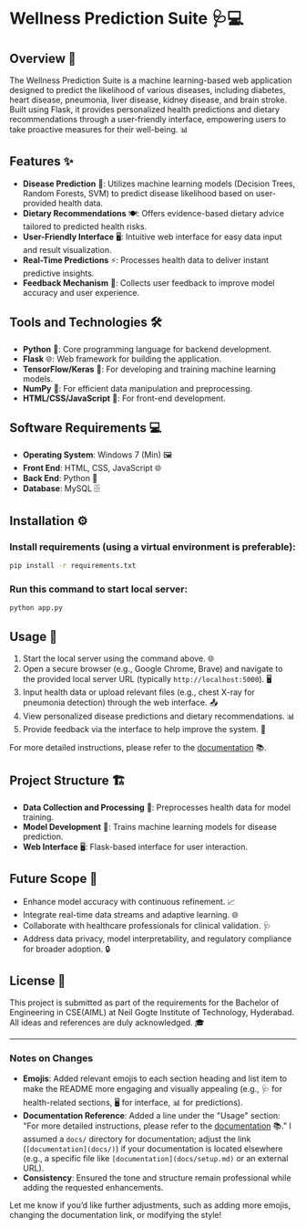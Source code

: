 # Wellness Prediction Suite 🩺💻

## Overview 🌟
The Wellness Prediction Suite is a machine learning-based web application designed to predict the likelihood of various diseases, including diabetes, heart disease, pneumonia, liver disease, kidney disease, and brain stroke. Built using Flask, it provides personalized health predictions and dietary recommendations through a user-friendly interface, empowering users to take proactive measures for their well-being. 📊

## Features ✨
- **Disease Prediction** 🩻: Utilizes machine learning models (Decision Trees, Random Forests, SVM) to predict disease likelihood based on user-provided health data.
- **Dietary Recommendations** 🍽️: Offers evidence-based dietary advice tailored to predicted health risks.
- **User-Friendly Interface** 🖥️: Intuitive web interface for easy data input and result visualization.
- **Real-Time Predictions** ⚡: Processes health data to deliver instant predictive insights.
- **Feedback Mechanism** 📝: Collects user feedback to improve model accuracy and user experience.

## Tools and Technologies 🛠️
- **Python** 🐍: Core programming language for backend development.
- **Flask** 🌐: Web framework for building the application.
- **TensorFlow/Keras** 🤖: For developing and training machine learning models.
- **NumPy** 🔢: For efficient data manipulation and preprocessing.
- **HTML/CSS/JavaScript** 🎨: For front-end development.

## Software Requirements 💻
- **Operating System**: Windows 7 (Min) 🖼️
- **Front End**: HTML, CSS, JavaScript 🌐
- **Back End**: Python 🐍
- **Database**: MySQL 🗄️

## Installation ⚙️

### Install requirements (using a virtual environment is preferable):
```sh
pip install -r requirements.txt
```

### Run this command to start local server:
```sh
python app.py
```

## Usage 🚀
1. Start the local server using the command above. 🌐
2. Open a secure browser (e.g., Google Chrome, Brave) and navigate to the provided local server URL (typically `http://localhost:5000`). 🖥️
3. Input health data or upload relevant files (e.g., chest X-ray for pneumonia detection) through the web interface. 📤
4. View personalized disease predictions and dietary recommendations. 📊
5. Provide feedback via the interface to help improve the system. 📝

For more detailed instructions, please refer to the [documentation](projectDocumentation.pdf) 📚.

## Project Structure 🏗️
- **Data Collection and Processing** 📂: Preprocesses health data for model training.
- **Model Development** 🤖: Trains machine learning models for disease prediction.
- **Web Interface** 🖥️: Flask-based interface for user interaction.

## Future Scope 🔮
- Enhance model accuracy with continuous refinement. 📈
- Integrate real-time data streams and adaptive learning. 🌐
- Collaborate with healthcare professionals for clinical validation. 🩺
- Address data privacy, model interpretability, and regulatory compliance for broader adoption. 🔒

## License 📜
This project is submitted as part of the requirements for the Bachelor of Engineering in CSE(AIML) at Neil Gogte Institute of Technology, Hyderabad. All ideas and references are duly acknowledged. 🎓


---

### Notes on Changes
- **Emojis**: Added relevant emojis to each section heading and list item to make the README more engaging and visually appealing (e.g., 🩺 for health-related sections, 🖥️ for interface, 📊 for predictions).
- **Documentation Reference**: Added a line under the "Usage" section: "For more detailed instructions, please refer to the [documentation](docs/) 📚." I assumed a `docs/` directory for documentation; adjust the link (`[documentation](docs/)`) if your documentation is located elsewhere (e.g., a specific file like `[documentation](docs/setup.md)` or an external URL).
- **Consistency**: Ensured the tone and structure remain professional while adding the requested enhancements.

Let me know if you’d like further adjustments, such as adding more emojis, changing the documentation link, or modifying the style!